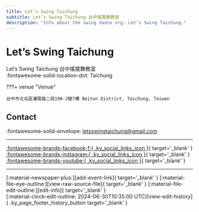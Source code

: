 ```yaml
---
title: Let’s Swing Taichung
subtitle: Let’s Swing Taichung 台中搖擺舞教室
description: "Info about the swing dance org: Let’s Swing Taichung."
---
```


# Let’s Swing Taichung

Let’s Swing Taichung 台中搖擺舞教室  
:fontawesome-solid-location-dot: Taichung  


???+ venue "Venue"

    台中市北屯區瀋陽路二段198-2號7樓 Beitun District, Taichung, Taiwan  

## Contact

:fontawesome-solid-envelope: <letsswingtaichung@gmail.com>  

---

 [:fontawesome-brands-facebook-f:{ .ky_social_links_icon }](https://www.facebook.com/Letsswingtaichung){ target='_blank' } [:fontawesome-brands-instagram:{ .ky_social_links_icon }](https://instagram.com/lets_swing_taichung){ target='_blank' } [:fontawesome-brands-youtube:{ .ky_social_links_icon }](https://youtube.com/letsswingtaichung4993){ target='_blank' }

---

<div class="ky_page_footer" markdown>
<div class="ky_page_footer_trailing" markdown="span">
[:material-newspaper-plus:][add-event-link]{ target='_blank' }
[:material-file-eye-outline:][view-raw-source-file]{ target='_blank' }
[:material-file-edit-outline:][edit-info]{ target='_blank' }
</div>
<div class="ky_page_footer_leading" markdown="span">
[:material-clock-edit-outline: 2024-06-30T10:35:00 UTC][view-edit-history]{ .ky_page_footer_history_button target='_blank' }
</div>
</div>

[add-event-link]: https://github.com/swingdance/events/issues/new?assignees=&labels=add+event&projects=&template=02-add_entity.yml&title=%5Bzh_TW%5D%20Add%20Event%3A%20%3CName%3E&region=zh_TW&province=Taichung&city=Taichung&org_id=lets-swing-taichung "Add Event"
[view-raw-source-file]: https://github.com/swingdance/orgs/blob/main/zh_TW/lets-swing-taichung.json "View Raw Source File"
[edit-info]: https://github.com/swingdance/orgs/issues/new?assignees=&labels=update+org&projects=&template=03-update_entity.yml&title=%5Bzh_TW%5D%20Update%20Org%3A%20Let%E2%80%99s%20Swing%20Taichung&region=zh_TW&id=lets-swing-taichung&name=Let%E2%80%99s%20Swing%20Taichung "Edit Info"

[view-edit-history]: https://github.com/swingdance/orgs/commits/main/zh_TW/lets-swing-taichung.json "View Edit History"

